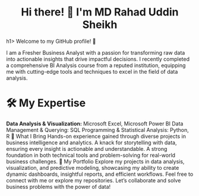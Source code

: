 <h1 align = "center"> Hi there! 👋 I'm MD Rahad Uddin Sheikh </h1>h1>
Welcome to my GitHub profile! 🚀

I am a Fresher Business Analyst with a passion for transforming raw data into actionable insights that drive impactful decisions. I recently completed a comprehensive BI Analysis course from a reputed institution, equipping me with cutting-edge tools and techniques to excel in the field of data analysis.

# **🛠️ My Expertise**
**Data Analysis & Visualization:** Microsoft Excel, Microsoft Power BI
Data Management & Querying: SQL
Programming & Statistical Analysis: Python, R
🌟 What I Bring
Hands-on experience gained through diverse projects in business intelligence and analytics.
A knack for storytelling with data, ensuring every insight is actionable and understandable.
A strong foundation in both technical tools and problem-solving for real-world business challenges.
📂 My Portfolio
Explore my projects in data analysis, visualization, and predictive modeling, showcasing my ability to create dynamic dashboards, insightful reports, and efficient workflows.
Feel free to connect with me or explore my repositories. Let’s collaborate and solve business problems with the power of data!
